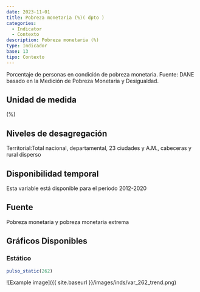 ```yaml
---
date: 2023-11-01
title: Pobreza monetaria (%)( dpto )
categories:
  - Indicator
  - Contexto
description: Pobreza monetaria (%)
type: Indicador
base: 13
tipo: Contexto
--- 
```


Porcentaje de personas en condición de pobreza monetaria.
Fuente: DANE basado en la Medición de Pobreza Monetaria y Desigualdad.

## Unidad de medida
(%)

## Niveles de desagregación
Territorial:Total nacional, departamental, 23 ciudades y A.M., cabeceras y rural disperso

## Disponibilidad temporal
Esta variable está disponible para el periodo 2012-2020

## Fuente
Pobreza monetaria y pobreza monetaria extrema

## Gráficos Disponibles

### Estático

``` R
pulso_static(262)
```

![Example image]({{ site.baseurl }}/images/inds/var_262_trend.png)
